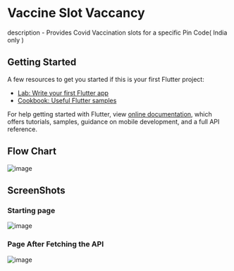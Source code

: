 # Vaccine Slot Vaccancy
description - Provides Covid Vaccination slots for a specific Pin Code( India only )



## Getting Started
A few resources to get you started if this is your first Flutter project:

- [Lab: Write your first Flutter app](https://flutter.dev/docs/get-started/codelab)
- [Cookbook: Useful Flutter samples](https://flutter.dev/docs/cookbook)

For help getting started with Flutter, view
[online documentation](https://flutter.dev/docs), which offers tutorials,
samples, guidance on mobile development, and a full API reference.



## Flow Chart
![image](https://user-images.githubusercontent.com/42883586/134031815-33e91c4d-3605-4500-af6b-832a60937931.png)



## ScreenShots

### Starting page
![image](https://user-images.githubusercontent.com/42883586/134010857-f4964d72-cb8b-46cb-9511-b7e277afa023.png)

### Page After Fetching the API
![image](https://user-images.githubusercontent.com/42883586/134010906-31eaefa5-da4a-4550-8ce8-fcb3d775af23.png)


